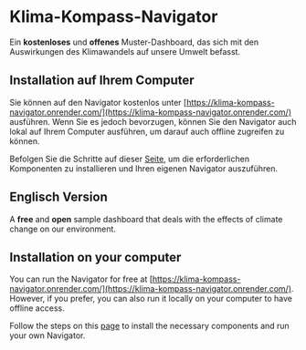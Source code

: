# Klima-Kompass-Navigator

Ein **kostenloses** und **offenes** Muster-Dashboard, das sich mit den Auswirkungen des Klimawandels auf unsere Umwelt befasst.

## Installation auf Ihrem Computer

Sie können auf den Navigator kostenlos unter [https://klima-kompass-navigator.onrender.com/](https://klima-kompass-navigator.onrender.com/) ausführen. Wenn Sie es jedoch bevorzugen, können Sie den Navigator auch lokal auf Ihrem Computer ausführen, um darauf auch offline zugreifen zu können.

Befolgen Sie die Schritte auf dieser [Seite](docs/installationGuide.md), um die erforderlichen Komponenten zu installieren und Ihren eigenen Navigator auszuführen.

## Englisch Version

A **free** and **open** sample dashboard that deals with the effects of climate change on our environment.

## Installation on your computer

You can run the Navigator for free at [https://klima-kompass-navigator.onrender.com/](https://klima-kompass-navigator.onrender.com/). However, if you prefer, you can also run it locally on your computer to have offline access.

Follow the steps on this [page](docs/installationGuide.md) to install the necessary components and run your own Navigator.
